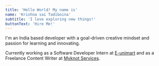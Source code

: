 ```yaml
---
title: 'Hello World! My name is'
name: 'Krishna sai Tadiboina'
subtitle: 'I love exploring new things!'
buttonText: 'Hire Me!'
---
```


I'm an India based developer with a goal-driven creative mindset and passion for learning and innovating.

Currently working as a Software Developer Intern at [E-unimart](https://eunimart.com/) and as a Freelance Content Writer at [Myknot Services](https://www.linkedin.com/company/myknot-services-opc-private-limited).

